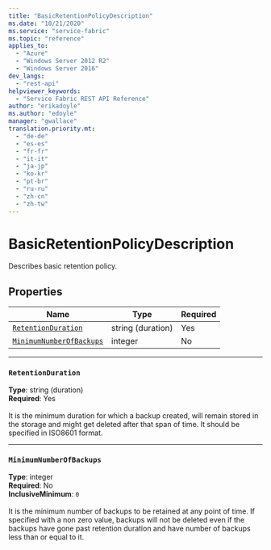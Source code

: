 ```yaml
---
title: "BasicRetentionPolicyDescription"
ms.date: "10/21/2020"
ms.service: "service-fabric"
ms.topic: "reference"
applies_to: 
  - "Azure"
  - "Windows Server 2012 R2"
  - "Windows Server 2016"
dev_langs: 
  - "rest-api"
helpviewer_keywords: 
  - "Service Fabric REST API Reference"
author: "erikadoyle"
ms.author: "edoyle"
manager: "gwallace"
translation.priority.mt: 
  - "de-de"
  - "es-es"
  - "fr-fr"
  - "it-it"
  - "ja-jp"
  - "ko-kr"
  - "pt-br"
  - "ru-ru"
  - "zh-cn"
  - "zh-tw"
---
```

# BasicRetentionPolicyDescription

Describes basic retention policy.

## Properties
| Name | Type | Required |
| --- | --- | --- |
| [`RetentionDuration`](#retentionduration) | string (duration) | Yes |
| [`MinimumNumberOfBackups`](#minimumnumberofbackups) | integer | No |

____
### `RetentionDuration`
__Type__: string (duration) <br/>
__Required__: Yes<br/>
<br/>
It is the minimum duration for which a backup created, will remain stored in the storage and might get deleted after that span of time. It should be specified in ISO8601 format.

____
### `MinimumNumberOfBackups`
__Type__: integer <br/>
__Required__: No<br/>
__InclusiveMinimum__: `0` <br/>
<br/>
It is the minimum number of backups to be retained at any point of time. If specified with a non zero value, backups will not be deleted even if the backups have gone past retention duration and have number of backups less than or equal to it.
